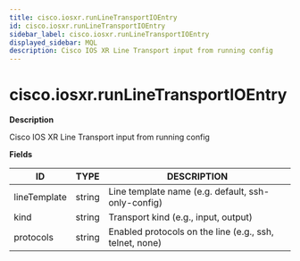 ```yaml
---
title: cisco.iosxr.runLineTransportIOEntry
id: cisco.iosxr.runLineTransportIOEntry
sidebar_label: cisco.iosxr.runLineTransportIOEntry
displayed_sidebar: MQL
description: Cisco IOS XR Line Transport input from running config
---
```


# cisco.iosxr.runLineTransportIOEntry

**Description**

Cisco IOS XR Line Transport input from running config

**Fields**

| ID           | TYPE   | DESCRIPTION                                             |
| ------------ | ------ | ------------------------------------------------------- |
| lineTemplate | string | Line template name (e.g. default, ssh-only-config)      |
| kind         | string | Transport kind (e.g., input, output)                    |
| protocols    | string | Enabled protocols on the line (e.g., ssh, telnet, none) |
